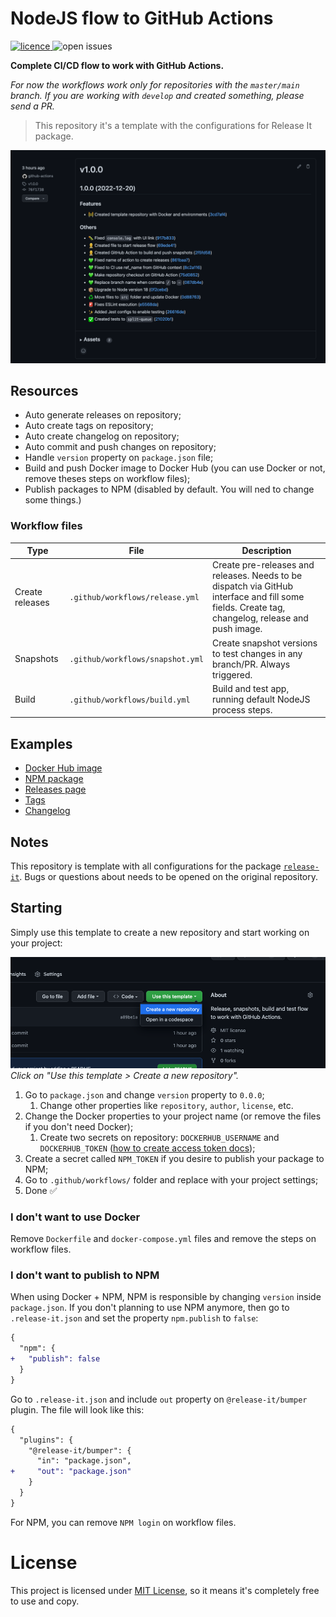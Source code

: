 # NodeJS flow to GitHub Actions

<p>
  <a href="https://github.com/tiagoboeing/nodejs-github-actions/blob/master/LICENSE">
    <img alt="licence" src="https://img.shields.io/github/license/tiagoboeing/nodejs-github-actions">
  </a>
  <img alt="open issues" src="https://img.shields.io/github/issues/tiagoboeing/nodejs-github-actions"/>
<p>

**Complete CI/CD flow to work with GitHub Actions.**

_For now the workflows work only for repositories with the `master/main` branch. If you are working with `develop` and created something, please send a PR._

> This repository it's a template with the configurations for Release It package.

![GitHub releases](./docs/gh-releases.png)

## Resources

- Auto generate releases on repository;
- Auto create tags on repository;
- Auto create changelog on repository;
- Auto commit and push changes on repository;
- Handle `version` property on `package.json` file;
- Build and push Docker image to Docker Hub (you can use Docker or not, remove theses steps on workflow files);
- Publish packages to NPM (disabled by default. You will ned to change some things.)

### Workflow files

| Type            | File                             | Description                                                                                                                                      |
| --------------- | -------------------------------- | ------------------------------------------------------------------------------------------------------------------------------------------------ |
| Create releases | `.github/workflows/release.yml`  | Create pre-releases and releases. Needs to be dispatch via GitHub interface and fill some fields. Create tag, changelog, release and push image. |
| Snapshots       | `.github/workflows/snapshot.yml` | Create snapshot versions to test changes in any branch/PR. Always triggered.                                                                     |
| Build           | `.github/workflows/build.yml`    | Build and test app, running default NodeJS process steps.                                                                                        |

## Examples

- [Docker Hub image](https://hub.docker.com/repository/docker/tiagoboeing/nodejs-github-actions)
- [NPM package](https://www.npmjs.com/package/@tiagoboeing/nodejs-github-actions)
- [Releases page](https://github.com/tiagoboeing/nodejs-github-actions/releases)
- [Tags](https://github.com/tiagoboeing/nodejs-github-actions/tags)
- [Changelog](https://github.com/tiagoboeing/nodejs-github-actions/blob/master/CHANGELOG.md)

## Notes

This repository is template with all configurations for the package [`release-it`](https://github.com/release-it/release-it/). Bugs or questions about needs to be opened on the original repository.

## Starting

Simply use this template to create a new repository and start working on your project:

![Click on Use This Template](./docs/use-template.png)
_Click on "Use this template > Create a new repository"._

1. Go to `package.json` and change `version` property to `0.0.0`;
   1. Change other properties like `repository`, `author`, `license`, etc.
2. Change the Docker properties to your project name (or remove the files if you don't need Docker);
   1. Create two secrets on repository: `DOCKERHUB_USERNAME` and `DOCKERHUB_TOKEN` ([how to create access token docs](https://docs.docker.com/docker-hub/access-tokens/));
3. Create a secret called `NPM_TOKEN` if you desire to publish your package to NPM;
4. Go to `.github/workflows/` folder and replace with your project settings;
5. Done ✅

### I don't want to use Docker

Remove `Dockerfile` and `docker-compose.yml` files and remove the steps on workflow files.

### I don't want to publish to NPM

When using Docker + NPM, NPM is responsible by changing `version` inside `package.json`. If you don't planning to use NPM anymore, then go to `.release-it.json` and set the property `npm.publish` to `false`:

```diff
{
  "npm": {
+   "publish": false
  }
}
```

Go to `.release-it.json` and include `out` property on `@release-it/bumper` plugin. The file will look like this:

```diff
{
  "plugins": {
    "@release-it/bumper": {
      "in": "package.json",
+     "out": "package.json"
    }
  }
}
```

For NPM, you can remove `NPM login` on workflow files.

# License

This project is licensed under [MIT License](https://github.com/tiagoboeing/nodejs-github-actions/blob/master/LICENSE), so it means it's completely free to use and copy.
